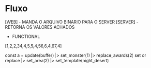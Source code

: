 # Fluxo

[WEB] - MANDA O ARQUIVO BINARIO PARA O SERVER
[SERVER] - RETORNA OS VALORES ACHADOS


- FUNCTIONAL

[1,2,2,34,4,5,5,4,56,6,4,67,4]

const a =
 update(buffer)
 |> set_monster(1)
 |> replace_awards(2) set or replace
 |> set_area(2)
 |> set_template(night_desert)